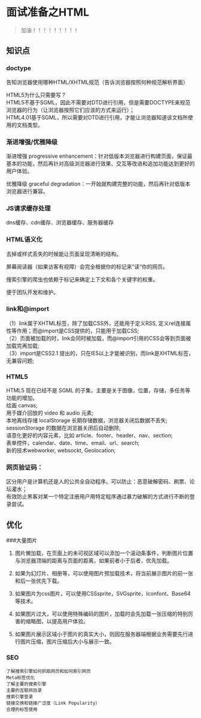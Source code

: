 # 面试准备之HTML
> 加油！！！！！！！！！

## 知识点
### doctype
告知浏览器使用哪种HTML/XHTML规范（告诉浏览器按照何种规范解析界面）

HTML5为什么只需要写<!DOCTYPE HTML>？  
HTML5不基于SGML，因此不需要对DTD进行引用，但是需要DOCTYPE来规范浏览器的行为（让浏览器按照它们应该的方式来运行）；  
HTML4.01基于SGML，所以需要对DTD进行引用，才能让浏览器知道该文档所使用的文档类型。

### 渐进增强/优雅降级
渐进增强 progressive enhancement：针对低版本浏览器进行构建页面，保证最基本的功能，然后再针对高级浏览器进行效果、交互等改进和追加功能达到更好的用户体验。  

优雅降级 graceful degradation：一开始就构建完整的功能，然后再针对低版本浏览器进行兼容。

### JS请求缓存处理
dns缓存、cdn缓存、浏览器缓存、服务器缓存

### HTML语义化

去掉或样式丢失的时候能让页面呈现清晰的结构。  

屏幕阅读器（如果访客有视障）会完全根据你的标记来“读”你的网页。

搜索引擎的爬虫也依赖于标记来确定上下文和各个关键字的权重。  

便于团队开发和维护。

### link和@import
（1）link属于XHTML标签，除了加载CSS外，还能用于定义RSS, 定义rel连接属性等作用；而@import是CSS提供的，只能用于加载CSS;  
（2）页面被加载的时，link会同时被加载，而@import引用的CSS会等到页面被加载完再加载;  
（3）import是CSS2.1 提出的，只在IE5以上才能被识别，而link是XHTML标签，无兼容问题;  

### HTML5
HTML5 现在已经不是 SGML 的子集，主要是关于图像，位置，存储，多任务等功能的增加。  
绘画 canvas;  
用于媒介回放的 video 和 audio 元素;  
本地离线存储 localStorage 长期存储数据，浏览器关闭后数据不丢失;  
sessionStorage 的数据在浏览器关闭后自动删除;  
语意化更好的内容元素，比如 article、footer、header、nav、section;  
表单控件，calendar、date、time、email、url、search;  
新的技术webworker, websockt, Geolocation;  

### 网页验证码：
区分用户是计算机还是人的公共全自动程序。可以防止：恶意破解密码、刷票、论坛灌水；    
有效防止黑客对某一个特定注册用户用特定程序通过暴力破解的方式进行不断的登录尝试。
 
## 优化
###大量图片

1. 图片懒加载，在页面上的未可视区域可以添加一个滚动条事件，判断图片位置与浏览器顶端的距离与页面的距离，如果前者小于后者，优先加载。  

2. 如果为幻灯片、相册等，可以使用图片预加载技术，将当前展示图片的前一张和后一张优先下载。  

3. 如果图片为css图片，可以使用CSSsprite，SVGsprite，Iconfont、Base64等技术。  

4. 如果图片过大，可以使用特殊编码的图片，加载时会先加载一张压缩的特别厉害的缩略图，以提高用户体验。  

5. 如果图片展示区域小于图片的真实大小，则因在服务器端根据业务需要先行进行图片压缩，图片压缩后大小与展示一致。


### SEO

    了解搜索引擎如何抓取网页和如何索引网页
    Meta标签优化
    了解主要的搜索引擎
    主要的互联网目录
    搜索引擎登录
    链接交换和链接广泛度（Link Popularity）
    合理的标签使用

